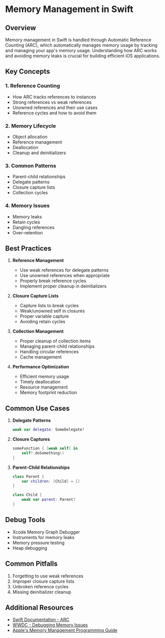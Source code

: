 # Memory Management in Swift

## Overview
Memory management in Swift is handled through Automatic Reference Counting (ARC), which automatically manages memory usage by tracking and managing your app's memory usage. Understanding how ARC works and avoiding memory leaks is crucial for building efficient iOS applications.

## Key Concepts

### 1. Reference Counting
- How ARC tracks references to instances
- Strong references vs weak references
- Unowned references and their use cases
- Reference cycles and how to avoid them

### 2. Memory Lifecycle
- Object allocation
- Reference management
- Deallocation
- Cleanup and deinitializers

### 3. Common Patterns
- Parent-child relationships
- Delegate patterns
- Closure capture lists
- Collection cycles

### 4. Memory Issues
- Memory leaks
- Retain cycles
- Dangling references
- Over-retention

## Best Practices

1. **Reference Management**
   - Use weak references for delegate patterns
   - Use unowned references when appropriate
   - Properly break reference cycles
   - Implement proper cleanup in deinitializers

2. **Closure Capture Lists**
   - Capture lists to break cycles
   - Weak/unowned self in closures
   - Proper variable capture
   - Avoiding retain cycles

3. **Collection Management**
   - Proper cleanup of collection items
   - Managing parent-child relationships
   - Handling circular references
   - Cache management

4. **Performance Optimization**
   - Efficient memory usage
   - Timely deallocation
   - Resource management
   - Memory footprint reduction

## Common Use Cases

1. **Delegate Patterns**
   ```swift
   weak var delegate: SomeDelegate?
   ```

2. **Closure Captures**
   ```swift
   someFunction { [weak self] in
       self?.doSomething()
   }
   ```

3. **Parent-Child Relationships**
   ```swift
   class Parent {
       var children: [Child] = []
   }
   
   class Child {
       weak var parent: Parent?
   }
   ```

## Debug Tools
- Xcode Memory Graph Debugger
- Instruments for memory leaks
- Memory pressure testing
- Heap debugging

## Common Pitfalls
1. Forgetting to use weak references
2. Improper closure capture lists
3. Unbroken reference cycles
4. Missing deinitializer cleanup

## Additional Resources
- [Swift Documentation - ARC](https://docs.swift.org/swift-book/LanguageGuide/AutomaticReferenceCounting.html)
- [WWDC - Debugging Memory Issues](https://developer.apple.com/videos/play/wwdc2020/10163/)
- [Apple's Memory Management Programming Guide](https://developer.apple.com/library/archive/documentation/Cocoa/Conceptual/MemoryMgmt/Articles/MemoryMgmt.html) 